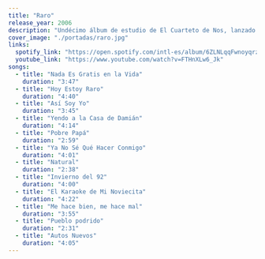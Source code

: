 ```yaml
---
title: "Raro"
release_year: 2006
description: "Undécimo álbum de estudio de El Cuarteto de Nos, lanzado el 20 de mayo de 2006. Producido por Juan Campodónico, marcó un punto de inflexión en la carrera de la banda, con letras más complejas y un sonido más roquero. Incluye éxitos como 'Yendo a la casa de Damián' y 'Ya no sé qué hacer conmigo'."
cover_image: "./portadas/raro.jpg"
links:
  spotify_link: "https://open.spotify.com/intl-es/album/6ZLNLqqFwnoyqrzRxtHEzt"
  youtube_link: "https://www.youtube.com/watch?v=FTHnXLw6_Jk"
songs:
  - title: "Nada Es Gratis en la Vida"
    duration: "3:47"
  - title: "Hoy Estoy Raro"
    duration: "4:40"
  - title: "Así Soy Yo"
    duration: "3:45"
  - title: "Yendo a la Casa de Damián"
    duration: "4:14"
  - title: "Pobre Papá"
    duration: "2:59"
  - title: "Ya No Sé Qué Hacer Conmigo"
    duration: "4:01"
  - title: "Natural"
    duration: "2:38"
  - title: "Invierno del 92"
    duration: "4:00"
  - title: "El Karaoke de Mi Noviecita"
    duration: "4:22"
  - title: "Me hace bien, me hace mal"
    duration: "3:55"
  - title: "Pueblo podrido"
    duration: "2:31"
  - title: "Autos Nuevos"
    duration: "4:05"
---
```

